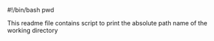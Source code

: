 #!/bin/bash
pwd

This readme file contains script to print the absolute path name of the working directory
